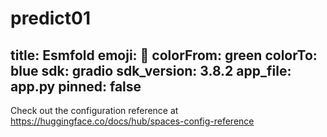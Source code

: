 # predict01
title: Esmfold
emoji: 👀
colorFrom: green
colorTo: blue
sdk: gradio
sdk_version: 3.8.2
app_file: app.py
pinned: false
---

Check out the configuration reference at https://huggingface.co/docs/hub/spaces-config-reference
